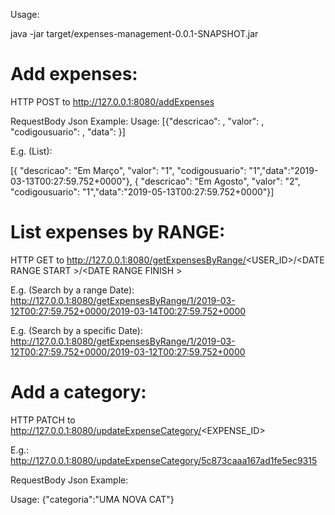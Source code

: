 Usage:

java -jar target/expenses-management-0.0.1-SNAPSHOT.jar

Add expenses:
================

HTTP POST to http://127.0.0.1:8080/addExpenses


RequestBody Json Example:
Usage: [{"descricao": <String>, "valor": <american double> , "codigousuario": <number>, "data": <UTC Date Time>}]

E.g. (List):

[{ "descricao": "Em Março", "valor": "1", "codigousuario": "1","data":"2019-03-13T00:27:59.752+0000"},
 { "descricao": "Em Agosto", "valor": "2", "codigousuario": "1","data":"2019-05-13T00:27:59.752+0000"}]
 
List expenses by RANGE:
=========================

HTTP GET to http://127.0.0.1:8080/getExpensesByRange/<USER_ID>/<DATE RANGE START <UTC Date Time>>/<DATE RANGE FINISH <UTC Date Time>>

E.g. (Search by a range Date):
http://127.0.0.1:8080/getExpensesByRange/1/2019-03-12T00:27:59.752+0000/2019-03-14T00:27:59.752+0000

E.g. (Search by a specific Date):
http://127.0.0.1:8080/getExpensesByRange/1/2019-03-12T00:27:59.752+0000/2019-03-12T00:27:59.752+0000



Add a category:
=================

HTTP PATCH to http://127.0.0.1:8080/updateExpenseCategory/<EXPENSE_ID>

E.g.: http://127.0.0.1:8080/updateExpenseCategory/5c873caaa167ad1fe5ec9315

RequestBody Json Example:

Usage: {"categoria":"UMA NOVA CAT"}

